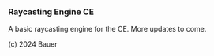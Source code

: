 ### Raycasting Engine CE

A basic raycasting engine for the CE. More updates to come.

(c) 2024 Bauer